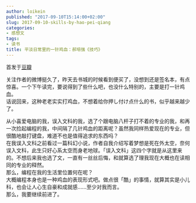 ```yaml
---
author: loikein
published: "2017-09-10T15:14:00+02:00"
slug: 2017-09-10-skills-by-hao-pei-qiang
categories:
- 感想文
tags:
- 读书
title: 平淡日常里的一针鸡血：郝培强《技巧》
---
```

首发于[豆瓣](https://book.douban.com/review/8806924/)  
  
关注作者的微博挺久了，昨天去书城的时候看到便买了，没想到还是签名本，有点惊喜。一个下午读完，要说得到了些什么吧，也没什么特别的，主要是打一针鸡血。  
话说回来，这种老老实实打鸡血，不想着给你押し付け点什么的书，似乎越来越少了。  
  
从小喜爱电脑的我，误入文科的我，选了个跟电脑八杆子打不着的专业的我，和再一次捡起编程的我，中间隔了几针鸡血的距离呢？虽然我同样热爱现在的专业，但很酷地敲打键盘，难道不也是值得追求的东西吗？  
在我误入文科之前看过一篇科幻小说，作者自我介绍写着梦想是死在外太空，奈何误入文科，此生只好心系太空而身老地球。「误入文科」这四个字就是从这里来的。不想后来我也选了文，一直有一丝丝后悔，和就算选了理我现在大概也在读相同的专业的释然。  
那么，编程在我的生活里位置何在呢？  
大概编程本身也是一种鸡血的表现形式吧。做点很「酷」的事情，就算其实是小儿科，也会让人心生自豪和成就感……至少对我而言。  
那么，我要继续前进了。
